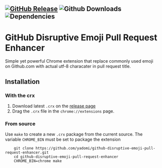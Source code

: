 [![GitHub Release](https://img.shields.io/github/release/yadomi/github-disruptive-emoji-pull-request-enhancer.svg?style=flat-square)](https://github.com/yadomi/github-disruptive-emoji-pull-request-enhancer/releases/latest)
![Github Downloads](https://img.shields.io/github/downloads/yadomi/github-disruptive-emoji-pull-request-enhancer/total.svg?style=flat-square)
![Dependencies](https://img.shields.io/badge/dependencies-none-brightgreen.svg?style=flat-square)
---

GitHub Disruptive Emoji Pull Request Enhancer
===

Simple yet powerful Chrome extension that replace commonly used emoji on Github.com with actual utf-8 characater in pull request title.

Installation
---

### With the crx

1. Download latest `.crx` on the [release page](https://github.com/yadomi/github-disruptive-emoji-pull-request-enhancer/releases/latest)
2. Drag the `.crx` file in the `chrome://extensions` page.

### From source

Use `make` to create a new `.crx` package from the current source. 
The variable `CHROME_BIN` must be set to package the extension

```
    git clone https://github.com/yadomi/github-disruptive-emoji-pull-request-enhancer.git
    cd github-disruptive-emoji-pull-request-enhancer
    CHROME_BIN=chrome make
```